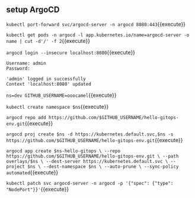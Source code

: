 ## setup ArgoCD

`kubectl port-forward svc/argocd-server -n argocd 8080:443`{{execute}}

`kubectl get pods -n argocd -l app.kubernetes.io/name=argocd-server -o name | cut -d'/' -f 2`{{execute}}

`argocd login --insecure localhost:8080`{{execute}}

```
Username: admin
Password: 

'admin' logged in successfully
Context 'localhost:8080' updated
```

`ns=dev
GITHUB_USERNAME=ooocamel`{{execute}}

`kubectl create namespace $ns`{{execute}}

`argocd repo add https://github.com/$GITHUB_USERNAME/hello-gitops-env.git`{{execute}}

`argocd proj create $ns -d https://kubernetes.default.svc,$ns -s https://github.com/$GITHUB_USERNAME/hello-gitops-env.git`{{execute}}

`argocd app create $ns-hello-gitops \
  --repo https://github.com/$GITHUB_USERNAME/hello-gitops-env.git \
  --path overlays/$ns \
  --dest-server https://kubernetes.default.svc \
  --project $ns \
  --dest-namespace $ns \
  --auto-prune \
  --sync-policy automated`{{execute}}

`kubectl patch svc argocd-server -n argocd -p '{"spec": {"type": "NodePort"}}'`{{execute}}